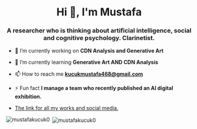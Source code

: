 <h1 align="center">Hi 👋, I'm Mustafa</h1>
<h3 align="center">A researcher who is thinking about artificial intelligence, social and cognitive psychology. Clarinetist.</h3>

- 🔭 I’m currently working on **CDN Analysis and Generative Art**

- 🌱 I’m currently learning **Generative Art AND CDN Analysis**

- 📫 How to reach me **kucukmustafa468@gmail.com**

- ⚡ Fun fact **I manage a team who recently published an AI digital exhibition.**
- [The link for all my works and social media.](https://linktr.ee/mustafakucuk0)

<p><img align="left" src="https://github-readme-stats.vercel.app/api/top-langs/?username=mustafakucuk0&layout=compact&hide=html" alt="mustafakucuk0" /></p>

<p>&nbsp;<img align="center" src="https://github-readme-stats.vercel.app/api?username=mustafakucuk0&show_icons=true" alt="mustafakucuk0" /></p>



